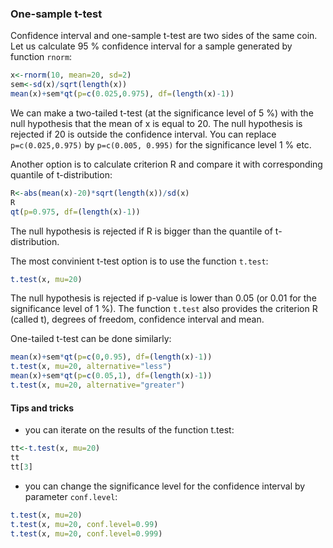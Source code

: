 ### One-sample t-test
Confidence interval and one-sample t-test are two sides of the same coin. Let us calculate 95 % confidence interval for
a sample generated by function `rnorm`:
```R
x<-rnorm(10, mean=20, sd=2)
sem<-sd(x)/sqrt(length(x))
mean(x)+sem*qt(p=c(0.025,0.975), df=(length(x)-1))
```
We can make a two-tailed t-test (at the significance level  of 5 %) with the null hypothesis that the mean of x is equal to 20.
The null hypothesis is rejected if 20 is outside the confidence interval. You can replace `p=c(0.025,0.975)` by
`p=c(0.005, 0.995)` for the significance level 1 % etc.

Another option is to calculate criterion R and compare it with corresponding quantile of t-distribution:
```R
R<-abs(mean(x)-20)*sqrt(length(x))/sd(x)
R
qt(p=0.975, df=(length(x)-1))
```
The null hypothesis is rejected if R is bigger than the quantile of t-distribution.

The most convinient t-test option is to use the function `t.test`:
```R
t.test(x, mu=20)
```
The null hypothesis is rejected if p-value is lower than 0.05 (or 0.01 for the significance level of 1 %).
The function `t.test` also provides the criterion R (called t), degrees of freedom, confidence interval and mean.

One-tailed t-test can be done similarly:
```R
mean(x)+sem*qt(p=c(0,0.95), df=(length(x)-1))
t.test(x, mu=20, alternative="less")
mean(x)+sem*qt(p=c(0.05,1), df=(length(x)-1))
t.test(x, mu=20, alternative="greater")
```
#### Tips and tricks
* you can iterate on the results of the function t.test:
```R
tt<-t.test(x, mu=20)
tt
tt[3]
```
* you can change the significance level for the confidence interval by parameter `conf.level`:
```R
t.test(x, mu=20)
t.test(x, mu=20, conf.level=0.99)
t.test(x, mu=20, conf.level=0.999)
```

